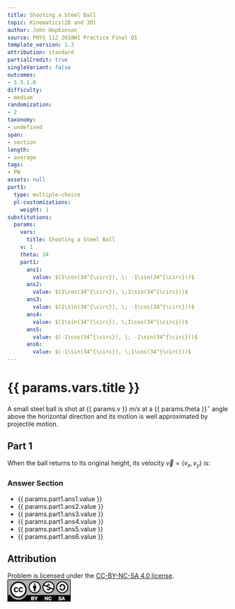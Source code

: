 ```yaml
---
title: Shooting a Steel Ball
topic: Kinematics(2D and 3D)
author: John Hopkinson
source: PHYS 112 2018W1 Practice Final Q1
template_version: 1.3
attribution: standard
partialCredit: true
singleVariant: false
outcomes:
- 5.5.1.0
difficulty:
- medium
randomization:
- 2
taxonomy:
- undefined
span:
- section
length:
- average
tags:
- PW
assets: null
part1:
  type: multiple-choice
  pl-customizations:
    weight: 1
substitutions:
  params:
    vars:
      title: Shooting a Steel Ball
    v: 1
    theta: 34
    part1:
      ans1:
        value: $(1\cos(34^{\circ}), \; -1\sin(34^{\circ}))$
      ans2:
        value: $(1\cos(34^{\circ}), \;1\sin(34^{\circ}))$
      ans3:
        value: $(1\sin(34^{\circ}), \; -1\cos(34^{\circ}))$
      ans4:
        value: $(1\sin(34^{\circ}), \;1\cos(34^{\circ}))$
      ans5:
        value: $(-1\cos(34^{\circ}), \; -1\sin(34^{\circ}))$
      ans6:
        value: $(-1\sin(34^{\circ}), \;1\cos(34^{\circ}))$
---
```

# {{ params.vars.title }}
A small steel ball is shot at {{ params.v }} $m/s$ at a {{ params.theta }}$^{\circ}$ angle above the horizontal direction and its motion is well approximated by projectile motion.

## Part 1

When the ball returns to its original height, its velocity $\overrightarrow{v} = (v_x, v_y)$ is:

### Answer Section

- {{ params.part1.ans1.value }}
- {{ params.part1.ans2.value }}
- {{ params.part1.ans3.value }}
- {{ params.part1.ans4.value }}
- {{ params.part1.ans5.value }}
- {{ params.part1.ans6.value }}

## Attribution

Problem is licensed under the [CC-BY-NC-SA 4.0 license](https://creativecommons.org/licenses/by-nc-sa/4.0/).<br> ![The Creative Commons 4.0 license requiring attribution-BY, non-commercial-NC, and share-alike-SA license.](https://raw.githubusercontent.com/firasm/bits/master/by-nc-sa.png)